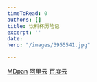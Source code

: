 ```yaml
---
timeToRead: 0
authors: []
title: 饮料杯历险记
excerpt: ''
date: 
hero: "/images/3955541.jpg"

---
```

[MDpan](https://mdpan.tk/%E9%A5%AE%E6%96%99%E6%9D%AF%E5%8E%86%E9%99%A9%E8%AE%B0/)
[阿里云](https://www.aliyundrive.com/s/bWhFQjaTHqK)
[百度云](https://pan.baidu.com/s/1NpuGAexeySvXBV7KiO4-nw?pwd=3kje)